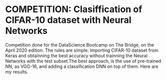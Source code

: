 # COMPETITION: Clasiffication of CIFAR-10 dataset with Neural Networks

Competition done for the DataScience Bootcamp on The Bridge, on the April 2020 edition. 
The rules are simple: Importing CIFAR-10 dataset from Keras and obtainning the best accuracy without trainning the Neural Networks with the test subset.The best approach, is the use of pre-trained NN, as VGG-16, and adding a classification DNN on top of them.
Here are my results.
